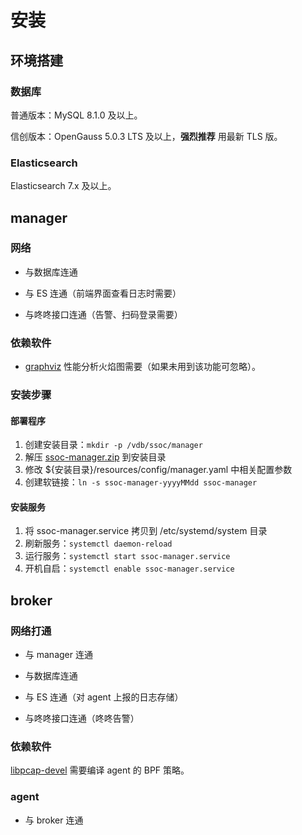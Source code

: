 # 安装

## 环境搭建

### 数据库

普通版本：MySQL 8.1.0 及以上。

信创版本：OpenGauss 5.0.3 LTS 及以上，__强烈推荐__ 用最新 TLS 版。

### Elasticsearch

Elasticsearch 7.x 及以上。

## manager

### 网络

- 与数据库连通

- 与 ES 连通（前端界面查看日志时需要）

- 与咚咚接口连通（告警、扫码登录需要）

### 依赖软件

- [graphviz](https://graphviz.org/) 性能分析火焰图需要（如果未用到该功能可忽略）。

### 安装步骤

#### 部署程序

1. 创建安装目录：`mkdir -p /vdb/ssoc/manager`
2. 解压 [ssoc-manager.zip](ssoc-manager.zip) 到安装目录
3. 修改 ${安装目录}/resources/config/manager.yaml 中相关配置参数
4. 创建软链接：`ln -s ssoc-manager-yyyyMMdd ssoc-manager`

#### 安装服务

1. 将 ssoc-manager.service 拷贝到 /etc/systemd/system 目录
2. 刷新服务：`systemctl daemon-reload`
3. 运行服务：`systemctl start ssoc-manager.service`
4. 开机自启：`systemctl enable ssoc-manager.service`

## broker

### 网络打通

- 与 manager 连通

- 与数据库连通

- 与 ES 连通（对 agent 上报的日志存储）

- 与咚咚接口连通（咚咚告警）

### 依赖软件

[libpcap-devel](https://www.tcpdump.org/) 需要编译 agent 的 BPF 策略。

### agent

- 与 broker 连通

